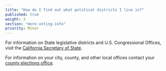 ```yaml
---
title: "How do I find out what political districts I live in?"
published: true
weight: 3
section: "more-voting-info"
priority: Minor
---
```


For information on State legislative districts and U.S. Congressional Offices, visit the [California Secretary of State](http://www.sos.ca.gov/elections/additional-elections-information/who-are-my-representatives/).

For information on your city, county, and other local offices contact your [county elections office](#section-election-office-contact).
